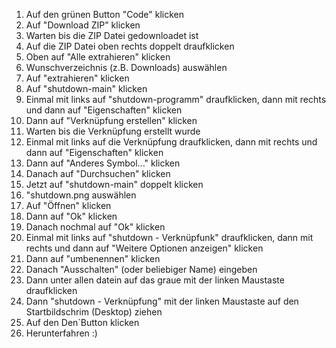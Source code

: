 1. Auf den grünen Button "Code" klicken
2. Auf "Download ZIP" klicken
3. Warten bis die ZIP Datei gedownloadet ist
4. Auf die ZIP Datei oben rechts doppelt draufklicken
5. Oben auf "Alle extrahieren" klicken
6. Wunschverzeichnis (z.B. Downloads) auswählen
7. Auf "extrahieren" klicken
8. Auf "shutdown-main" klicken
9. Einmal mit links auf "shutdown-programm" draufklicken, dann mit rechts und dann auf "Eigenschaften" klicken
10. Dann auf "Verknüpfung erstellen" klicken
11. Warten bis die Verknüpfung erstellt wurde
12. Einmal mit links auf die Verknüpfung draufklicken, dann mit rechts und dann auf "Eigenschaften" klicken
13. Dann auf "Anderes Symbol..." klicken
14. Danach auf "Durchsuchen" klicken
15. Jetzt auf "shutdown-main" doppelt klicken
16. "shutdown.png auswählen
17. Auf "Öffnen" klicken
18. Dann auf "Ok" klicken
19. Danach nochmal auf "Ok" klicken
20. Einmal mit links auf "shutdown - Verknüpfunk" draufklicken, dann mit rechts und dann auf "Weitere Optionen anzeigen" klicken
21. Dann auf "umbenennen" klicken
22. Danach "Ausschalten" (oder beliebiger Name) eingeben
23. Dann unter allen datein auf das graue mit der linken Maustaste draufklicken
24. Dann "shutdown - Verknüpfung" mit der linken Maustaste auf den Startbildschrim (Desktop) ziehen
25. Auf den Den´Button klicken
26. Herunterfahren :)
